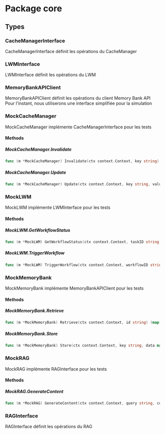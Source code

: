 # Package core

## Types

### CacheManagerInterface

CacheManagerInterface définit les opérations du CacheManager


### LWMInterface

LWMInterface définit les opérations du LWM


### MemoryBankAPIClient

MemoryBankAPIClient définit les opérations du client Memory Bank API
Pour l'instant, nous utiliserons une interface simplifiée pour la simulation


### MockCacheManager

MockCacheManager implémente CacheManagerInterface pour les tests


#### Methods

##### MockCacheManager.Invalidate

```go
func (m *MockCacheManager) Invalidate(ctx context.Context, key string) error
```

##### MockCacheManager.Update

```go
func (m *MockCacheManager) Update(ctx context.Context, key string, value interface{}) error
```

### MockLWM

MockLWM implémente LWMInterface pour les tests


#### Methods

##### MockLWM.GetWorkflowStatus

```go
func (m *MockLWM) GetWorkflowStatus(ctx context.Context, taskID string) (string, error)
```

##### MockLWM.TriggerWorkflow

```go
func (m *MockLWM) TriggerWorkflow(ctx context.Context, workflowID string, payload map[string]interface{}) (string, error)
```

### MockMemoryBank

MockMemoryBank implémente MemoryBankAPIClient pour les tests


#### Methods

##### MockMemoryBank.Retrieve

```go
func (m *MockMemoryBank) Retrieve(ctx context.Context, id string) (map[string]interface{}, error)
```

##### MockMemoryBank.Store

```go
func (m *MockMemoryBank) Store(ctx context.Context, key string, data map[string]interface{}, ttl string) (string, error)
```

### MockRAG

MockRAG implémente RAGInterface pour les tests


#### Methods

##### MockRAG.GenerateContent

```go
func (m *MockRAG) GenerateContent(ctx context.Context, query string, context []string) (string, error)
```

### RAGInterface

RAGInterface définit les opérations du RAG


